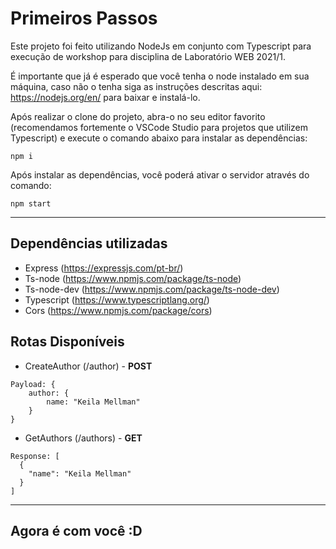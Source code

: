 # Primeiros Passos

Este projeto foi feito utilizando NodeJs em conjunto com Typescript para execução de workshop para disciplina de Laboratório WEB 2021/1.

É importante que já é esperado que você tenha o node instalado em sua máquina, caso não o tenha siga as instruções descritas aqui: https://nodejs.org/en/ para baixar e instalá-lo.

Após realizar o clone do projeto, abra-o no seu editor favorito (recomendamos fortemente o VSCode Studio para projetos que utilizem Typescript) e execute o comando abaixo para instalar as dependências:

```
npm i
```

Após instalar as dependências, você poderá ativar o servidor através do comando:

```
npm start
```



---

## Dependências utilizadas

- Express (https://expressjs.com/pt-br/)
- Ts-node (https://www.npmjs.com/package/ts-node)
- Ts-node-dev (https://www.npmjs.com/package/ts-node-dev)
- Typescript (https://www.typescriptlang.org/)
- Cors (https://www.npmjs.com/package/cors)

## Rotas Disponíveis

- CreateAuthor (/author) - **POST**
```
Payload: {
    author: {
        name: "Keila Mellman"
    }
}
```

- GetAuthors (/authors) - **GET**
```
Response: [
  {
    "name": "Keila Mellman"
  }
]
```

---

## Agora é com você :D